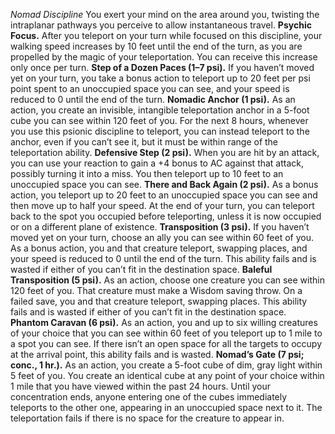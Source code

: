 *Nomad Discipline*
You exert your mind on the area around you, twisting the intraplanar pathways you perceive to allow instantaneous travel.
**Psychic Focus.** After you teleport on your turn while focused on this discipline, your walking speed increases by 10 feet until the end of the turn, as you are propelled by the magic of your teleportation. You can receive this increase only once per turn.
**Step of a Dozen Paces (1–7 psi).** If you haven’t moved yet on your turn, you take a bonus action to teleport up to 20 feet per psi point spent to an unoccupied space you can see, and your speed is reduced to 0 until the end of the turn.
**Nomadic Anchor (1 psi).** As an action, you create an invisible, intangible teleportation anchor in a 5-foot cube you can see within 120 feet of you. For the next 8 hours, whenever you use this psionic discipline to teleport, you can instead teleport to the anchor, even if you can’t see it, but it must be within range of the teleportation ability.
**Defensive Step (2 psi).** When you are hit by an attack, you can use your reaction to gain a +4 bonus to AC against that attack, possibly turning it into a miss. You then teleport up to 10 feet to an unoccupied space you can see.
**There and Back Again (2 psi).** As a bonus action, you teleport up to 20 feet to an unoccupied space you can see and then move up to half your speed. At the end of your turn, you can teleport back to the spot you occupied before teleporting, unless it is now occupied or on a different plane of existence.
**Transposition (3 psi).** If you haven’t moved yet on your turn, choose an ally you can see within 60 feet of you. As a bonus action, you and that creature teleport, swapping places, and your speed is reduced to 0 until the end of the turn. This ability fails and is wasted if either of you can’t fit in the destination space.
**Baleful Transposition (5 psi).** As an action, choose one creature you can see within 120 feet of you. That creature must make a Wisdom saving throw. On a failed save, you and that creature teleport, swapping places. This ability fails and is wasted if either of you can’t fit in the destination space.
**Phantom Caravan (6 psi).** As an action, you and up to six willing creatures of your choice that you can see within 60 feet of you teleport up to 1 mile to a spot you can see. If there isn’t an open space for all the targets to occupy at the arrival point, this ability fails and is wasted.
**Nomad’s Gate (7 psi; conc., 1 hr.).** As an action, you create a 5-foot cube of dim, gray light within 5 feet of you. You create an identical cube at any point of your choice within 1 mile that you have viewed within the past 24 hours. Until your concentration ends, anyone entering one of the cubes immediately teleports to the other one, appearing in an unoccupied space next to it. The teleportation fails if there is no space for the creature to appear in.